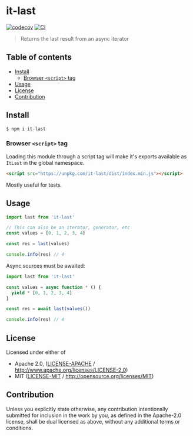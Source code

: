 # it-last <!-- omit in toc -->

[![codecov](https://img.shields.io/codecov/c/github/achingbrain/it.svg?style=flat-square)](https://codecov.io/gh/achingbrain/it)
[![CI](https://img.shields.io/github/actions/workflow/status/achingbrain/it/js-test-and-release.yml?branch=master\&style=flat-square)](https://github.com/achingbrain/it/actions/workflows/js-test-and-release.yml?query=branch%3Amaster)

> Returns the last result from an async iterator

## Table of contents <!-- omit in toc -->

- [Install](#install)
  - [Browser `<script>` tag](#browser-script-tag)
- [Usage](#usage)
- [License](#license)
- [Contribution](#contribution)

## Install

```console
$ npm i it-last
```

### Browser `<script>` tag

Loading this module through a script tag will make it's exports available as `ItLast` in the global namespace.

```html
<script src="https://unpkg.com/it-last/dist/index.min.js"></script>
```

Mostly useful for tests.

## Usage

```javascript
import last from 'it-last'

// This can also be an iterator, generator, etc
const values = [0, 1, 2, 3, 4]

const res = last(values)

console.info(res) // 4
```

Async sources must be awaited:

```javascript
import last from 'it-last'

const values = async function * () {
  yield * [0, 1, 2, 3, 4]
}

const res = await last(values())

console.info(res) // 4
```

## License

Licensed under either of

- Apache 2.0, ([LICENSE-APACHE](LICENSE-APACHE) / <http://www.apache.org/licenses/LICENSE-2.0>)
- MIT ([LICENSE-MIT](LICENSE-MIT) / <http://opensource.org/licenses/MIT>)

## Contribution

Unless you explicitly state otherwise, any contribution intentionally submitted for inclusion in the work by you, as defined in the Apache-2.0 license, shall be dual licensed as above, without any additional terms or conditions.

